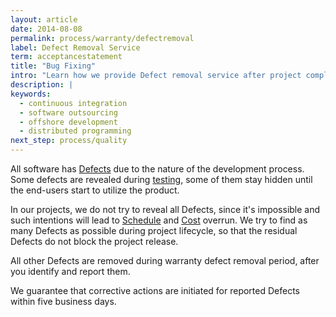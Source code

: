```yaml
---
layout: article
date: 2014-08-08
permalink: process/warranty/defectremoval
label: Defect Removal Service
term: acceptancestatement
title: "Bug Fixing"
intro: "Learn how we provide Defect removal service after project completion"
description: |
keywords:
  - continuous integration
  - software outsourcing
  - offshore development
  - distributed programming
next_step: process/quality
---
```


All software has [Defects](/process/quality/defect) due to the nature of the development process.
Some defects are revealed during [testing](/process/quality/coq), some of them stay hidden until the
end-users start to utilize the product.

In our projects, we do not try to reveal all Defects, since it's impossible and such intentions will
lead to [Schedule](/process/time/schedule) and [Cost](/process/cost) overrun. We try to find as many
Defects as possible during project lifecycle, so that the residual Defects do not block the project release.

All other Defects are removed during warranty defect removal period, after you identify and report them.

We guarantee that corrective actions are initiated for reported Defects within five business days.
